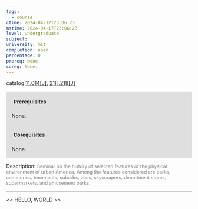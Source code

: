 ```yaml
---
tags:
  - course
ctime: 2024-04-17T23:06:23
mstime: 2024-04-17T23:06:23
level: undergraduate
subject: 
university: mit
completion: open
percentage: 0
prereq: None.
coreq: None.
---
```


catalog [11.014[J]](http://student.mit.edu/catalog/m11a.html#11.014), [21H.218[J]](http://student.mit.edu/catalog/m21Ha.html#21H.218)

<span style="display: block; padding: 15px; background-color: rgb(100, 100, 100, 0.2);"><font id="m_prereq665_0" style="display: block; font-family: Arial, sans-serif; font-weight: bold; padding: 5px">Prerequisites</font><br><span id="prereq665_0">None.</span></span>
<span style="display: block; padding: 15px; background-color: rgb(100, 100, 100, 0.2);"><font id="m_coreq665_0" style="display: block; font-family: Arial, sans-serif; font-weight: bold; padding: 5px">Corequisites</font><br><span id="coreq665_0">None.</span></span>

<font style="">Description:</font>
<font style="color: grey; font-size: 0.8rem;">Seminar on the history of selected features of the physical environment of urban America. Among the features considered are parks, cemeteries, tenements, suburbs, zoos, skyscrapers, department stores, supermarkets, and amusement parks.</font>



---

<< HELLO, WORLD >>
